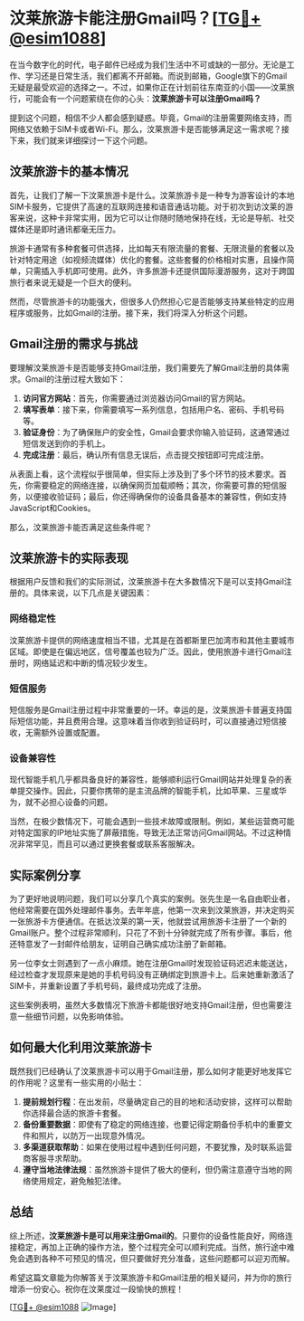 # 汶莱旅游卡能注册Gmail吗？[[TG💪+ @esim1088](https://t.me/s/esim1088)]

在当今数字化的时代，电子邮件已经成为我们生活中不可或缺的一部分。无论是工作、学习还是日常生活，我们都离不开邮箱。而说到邮箱，Google旗下的Gmail无疑是最受欢迎的选择之一。不过，如果你正在计划前往东南亚的小国——汶莱旅行，可能会有一个问题萦绕在你的心头：**汶莱旅游卡可以注册Gmail吗？**

提到这个问题，相信不少人都会感到疑惑。毕竟，Gmail的注册需要网络支持，而网络又依赖于SIM卡或者Wi-Fi。那么，汶莱旅游卡是否能够满足这一需求呢？接下来，我们就来详细探讨一下这个问题。

## 汶莱旅游卡的基本情况

首先，让我们了解一下汶莱旅游卡是什么。汶莱旅游卡是一种专为游客设计的本地SIM卡服务，它提供了高速的互联网连接和语音通话功能。对于初次到访汶莱的游客来说，这种卡非常实用，因为它可以让你随时随地保持在线，无论是导航、社交媒体还是即时通讯都毫无压力。

旅游卡通常有多种套餐可供选择，比如每天有限流量的套餐、无限流量的套餐以及针对特定用途（如视频流媒体）优化的套餐。这些套餐的价格相对实惠，且操作简单，只需插入手机即可使用。此外，许多旅游卡还提供国际漫游服务，这对于跨国旅行者来说无疑是一个巨大的便利。

然而，尽管旅游卡的功能强大，但很多人仍然担心它是否能够支持某些特定的应用程序或服务，比如Gmail的注册。接下来，我们将深入分析这个问题。

## Gmail注册的需求与挑战

要理解汶莱旅游卡是否能够支持Gmail注册，我们需要先了解Gmail注册的具体需求。Gmail的注册过程大致如下：

1. **访问官方网站**：首先，你需要通过浏览器访问Gmail的官方网站。
2. **填写表单**：接下来，你需要填写一系列信息，包括用户名、密码、手机号码等。
3. **验证身份**：为了确保账户的安全性，Gmail会要求你输入验证码，这通常通过短信发送到你的手机上。
4. **完成注册**：最后，确认所有信息无误后，点击提交按钮即可完成注册。

从表面上看，这个流程似乎很简单，但实际上涉及到了多个环节的技术要求。首先，你需要稳定的网络连接，以确保网页加载顺畅；其次，你需要可靠的短信服务，以便接收验证码；最后，你还得确保你的设备具备基本的兼容性，例如支持JavaScript和Cookies。

那么，汶莱旅游卡能否满足这些条件呢？

## 汶莱旅游卡的实际表现

根据用户反馈和我们的实际测试，汶莱旅游卡在大多数情况下是可以支持Gmail注册的。具体来说，以下几点是关键因素：

### 网络稳定性

汶莱旅游卡提供的网络速度相当不错，尤其是在首都斯里巴加湾市和其他主要城市区域。即使是在偏远地区，信号覆盖也较为广泛。因此，使用旅游卡进行Gmail注册时，网络延迟和中断的情况较少发生。

### 短信服务

短信服务是Gmail注册过程中非常重要的一环。幸运的是，汶莱旅游卡普遍支持国际短信功能，并且费用合理。这意味着当你收到验证码时，可以直接通过短信接收，无需额外设置或配置。

### 设备兼容性

现代智能手机几乎都具备良好的兼容性，能够顺利运行Gmail网站并处理复杂的表单提交操作。因此，只要你携带的是主流品牌的智能手机，比如苹果、三星或华为，就不必担心设备的问题。

当然，在极少数情况下，可能会遇到一些技术故障或限制。例如，某些运营商可能对特定国家的IP地址实施了屏蔽措施，导致无法正常访问Gmail网站。不过这种情况非常罕见，而且可以通过更换套餐或联系客服解决。

## 实际案例分享

为了更好地说明问题，我们可以分享几个真实的案例。张先生是一名自由职业者，他经常需要在国外处理邮件事务。去年年底，他第一次来到汶莱旅游，并决定购买一张旅游卡方便通信。在抵达汶莱的第一天，他就尝试用旅游卡注册了一个新的Gmail账户。整个过程非常顺利，只花了不到十分钟就完成了所有步骤。事后，他还特意发了一封邮件给朋友，证明自己确实成功注册了新邮箱。

另一位李女士则遇到了一点小麻烦。她在注册Gmail时发现验证码迟迟未能送达，经过检查才发现原来是她的手机号码没有正确绑定到旅游卡上。后来她重新激活了SIM卡，并重新设置了手机号码，最终成功完成了注册。

这些案例表明，虽然大多数情况下旅游卡都能很好地支持Gmail注册，但也需要注意一些细节问题，以免影响体验。

## 如何最大化利用汶莱旅游卡

既然我们已经确认了汶莱旅游卡可以用于Gmail注册，那么如何才能更好地发挥它的作用呢？这里有一些实用的小贴士：

1. **提前规划行程**：在出发前，尽量确定自己的目的地和活动安排，这样可以帮助你选择最合适的旅游卡套餐。
2. **备份重要数据**：即使有了稳定的网络连接，也要记得定期备份手机中的重要文件和照片，以防万一出现意外情况。
3. **多渠道获取帮助**：如果在使用过程中遇到任何问题，不要犹豫，及时联系运营商客服寻求帮助。
4. **遵守当地法律法规**：虽然旅游卡提供了极大的便利，但仍需注意遵守当地的网络使用规定，避免触犯法律。

## 总结

综上所述，**汶莱旅游卡是可以用来注册Gmail的**。只要你的设备性能良好，网络连接稳定，再加上正确的操作方法，整个过程完全可以顺利完成。当然，旅行途中难免会遇到各种不可预见的情况，但只要做好充分准备，这些问题都可以迎刃而解。

希望这篇文章能为你解答关于汶莱旅游卡和Gmail注册的相关疑问，并为你的旅行增添一份安心。祝你在汶莱度过一段愉快的旅程！

[[TG💪+ @esim1088](https://t.me/s/esim1088) ![Image](https://i.postimg.cc/4NQfJmqS/Snipaste-2025-05-13-00-14-12.png)]